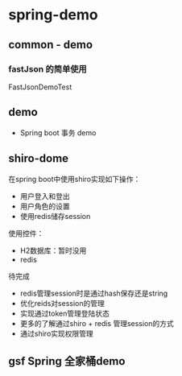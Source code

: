 # spring-demo
## common - demo
### fastJson 的简单使用
FastJsonDemoTest
## demo
- Spring boot 事务 demo

## shiro-dome
在spring boot中使用shiro实现如下操作：
- 用户登入和登出
- 用户角色的设置
- 使用redis储存session

使用控件：
- H2数据库：暂时没用
- redis

待完成
- redis管理session时是通过hash保存还是string
- 优化reids对session的管理
- 实现通过token管理登陆状态
- 更多的了解通过shiro + redis 管理session的方式
- 通过shiro实现权限管理

## gsf Spring 全家桶demo